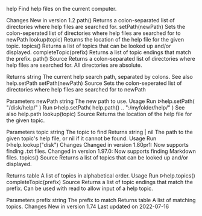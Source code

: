 help
Find help files on the current computer.

Changes
New in version 1.2
path()	Returns a colon-separated list of directories where help files are searched for.
setPath(newPath)	Sets the colon-seperated list of directories where help files are searched for to newPath
lookup(topic)	Returns the location of the help file for the given topic.
topics()	Returns a list of topics that can be looked up and/or displayed.
completeTopic(prefix)	Returns a list of topic endings that match the prefix.
path()
Source
Returns a colon-separated list of directories where help files are searched for. All directories are absolute.

Returns
string The current help search path, separated by colons.
See also
help.setPath
setPath(newPath)
Source
Sets the colon-seperated list of directories where help files are searched for to newPath

Parameters
newPath string The new path to use.
Usage
Run ᐅhelp.setPath( "/disk/help/" )
Run ᐅhelp.setPath( help.path() .. ":/myfolder/help/" )
See also
help.path
lookup(topic)
Source
Returns the location of the help file for the given topic.

Parameters
topic string The topic to find
Returns
string | nil The path to the given topic's help file, or nil if it cannot be found.
Usage
Run ᐅhelp.lookup("disk")
Changes
Changed in version 1.80pr1: Now supports finding .txt files.
Changed in version 1.97.0: Now supports finding Markdown files.
topics()
Source
Returns a list of topics that can be looked up and/or displayed.

Returns
table A list of topics in alphabetical order.
Usage
Run ᐅhelp.topics()
completeTopic(prefix)
Source
Returns a list of topic endings that match the prefix. Can be used with read to allow input of a help topic.

Parameters
prefix string The prefix to match
Returns
table A list of matching topics.
Changes
New in version 1.74
Last updated on 2022-07-16